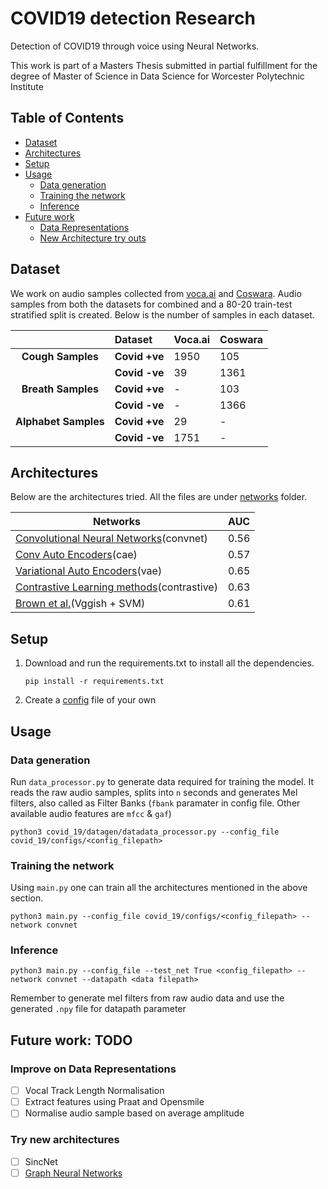 # COVID19 detection Research

Detection of COVID19 through voice using Neural Networks.

This work is part of a Masters Thesis submitted in partial fulfillment for the degree of Master of Science in Data Science for Worcester Polytechnic Institute

## Table of Contents

* [Dataset](#dataset)
* [Architectures](#architectures)
* [Setup](#setup)
* [Usage](#usage)
  * [Data generation](#data-generation)
  * [Training the network](#training-the-network)
  * [Inference](#inference)
* [Future work](#future-work-todo)
  * [Data Representations](#improve-on-data-representations)
  * [New Architecture try outs](#try-new-architectures)


## **Dataset**
We work on audio samples collected from [voca.ai](https://voca.ai/corona-virus/) and [Coswara](https://github.com/iiscleap/Coswara-Data). Audio samples from both the datasets for combined and a 80-20 train-test stratified split is created. Below is the number of samples in each dataset.

|                                        | **Dataset**    | **Voca.ai**  | **Coswara**  |
| :------------------------------------: | :------------- | :------- | :----------- |
| **Cough Samples**                      | **Covid +ve**  | 1950     | 105          |
|                                        | **Covid -ve**  | 39       | 1361         |
| **Breath Samples**                     | **Covid +ve**  | -        | 103          |
|                                        | **Covid -ve**  | -        | 1366         |
| **Alphabet Samples**                   | **Covid +ve**  | 29       | -            |
|                                        | **Covid -ve**  | 1751     | -            |


## **Architectures**

Below are the architectures tried. All the files are under [networks](https://github.com/ShreeshaN/AlcoAudio/tree/master/alcoaudio/networks) folder. 


|Networks    | AUC  |
|---|---|
|  [Convolutional Neural Networks](https://github.com/ShreeshaN/COVID_19/blob/master/covid_19/runners/convnet_runner.py)(convnet) | 0.56  |
| [Conv Auto Encoders](https://github.com/ShreeshaN/COVID_19/blob/master/covid_19/runners/forced_autoencoder.py)(cae)  | 0.57  |
| [Variational Auto Encoders](https://github.com/ShreeshaN/COVID_19/blob/master/covid_19/runners/plain_conv_vae.py)(vae)  | 0.65  |
| [Contrastive Learning methods](https://github.com/ShreeshaN/COVID_19/blob/master/covid_19/runners/plain_conv_ae.py)(contrastive)  | 0.63  |
| [Brown et al.](https://arxiv.org/pdf/2006.05919.pdf)(Vggish + SVM)  | 0.61  |





## **Setup**

1. Download and run the requirements.txt to install all the dependencies.

      
       pip install -r requirements.txt
     
     
2. Create a [config](https://github.com/ShreeshaN/COVID_19/blob/master/covid_19/configs/model_configs_shree.json) file of your own


## Usage

### **Data generation**

Run ```data_processor.py``` to generate data required for training the model. It reads the raw audio samples, splits into ```n``` seconds and generates Mel filters, also called as Filter Banks (```fbank``` paramater in config file. Other available audio features are ```mfcc``` & ```gaf```)

    python3 covid_19/datagen/datadata_processor.py --config_file covid_19/configs/<config_filepath>

### **Training the network**

Using ```main.py``` one can train all the architectures mentioned in the above section.

    python3 main.py --config_file covid_19/configs/<config_filepath> --network convnet
        
### **Inference**

       
    python3 main.py --config_file --test_net True <config_filepath> --network convnet --datapath <data filepath>
       
   Remember to generate mel filters from raw audio data and use the generated ```.npy``` file for datapath parameter
   

## **Future work: TODO**

### **Improve on Data Representations**

 - [ ] Vocal Track Length Normalisation
 - [ ] Extract features using Praat and Opensmile
 - [ ] Normalise audio sample based on average amplitude

### **Try new architectures**

 - [ ] SincNet
 - [ ] [Graph Neural Networks](https://dl.acm.org/doi/10.1145/3450439.3451880)
